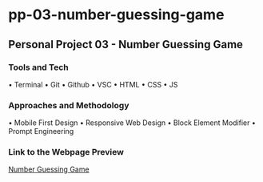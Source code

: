 # pp-03-number-guessing-game

## Personal Project 03 - Number Guessing Game

### Tools and Tech

• Terminal • Git • Github • VSC • HTML • CSS • JS

### Approaches and Methodology

• Mobile First Design • Responsive Web Design • Block Element Modifier • Prompt Engineering

### Link to the Webpage Preview

[Number Guessing Game](https://dijanakalaposratic.github.io/pp-03-number-guessing-game)
